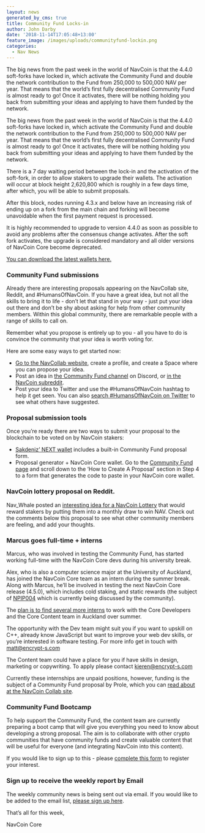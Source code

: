 ```yaml
---
layout: news
generated_by_cms: true
title: Community Fund Locks-in
author: John Darby
date: '2018-11-14T17:05:48+13:00'
feature_image: /images/uploads/communityfund-lockin.png
categories:
  - Nav News
---
```

The big news from the past week in the world of NavCoin is that the 4.4.0 soft-forks have locked in, which activate the Community Fund and double the network contribution to the Fund from 250,000 to 500,000 NAV per year. That means that the world’s first fully decentralised Community Fund is almost ready to go! Once it activates, there will be nothing holding you back from submitting your ideas and applying to have them funded by the network. 

The big news from the past week in the world of NavCoin is that the 4.4.0 soft-forks have locked in, which activate the Community Fund and double the network contribution to the Fund from 250,000 to 500,000 NAV per year. That means that the world’s first fully decentralised Community Fund is almost ready to go! Once it activates, there will be nothing holding you back from submitting your ideas and applying to have them funded by the network. 

There is a 7 day waiting period between the lock-in and the activation of the soft-fork, in order to allow stakers to upgrade their wallets. The activation will occur at block height 2,620,800 which is roughly in a few days time, after which, you will be able to submit proposals.

After this block, nodes running 4.3.x and below have an increasing risk of ending up on a fork from the main chain and forking will become unavoidable when the first payment request is processed.

It is highly recommended to upgrade to version 4.4.0 as soon as possible to avoid any problems after the consensus change activates. After the soft fork activates, the upgrade is considered mandatory and all older versions of NavCoin Core become deprecated.

[You can download the latest wallets here.](https://navcoin.org/en/wallets/)

### Community Fund submissions

Already there are interesting proposals appearing on the NavCollab site, Reddit, and #HumansOfNavCoin. If you have a great idea, but not all the skills to bring it to life - don’t let that stand in your way - just put your idea out there and don’t be shy about asking for help from other community members. Within this global community, there are remarkable people with a range of skills to call on. 

Remember what you propose is entirely up to you - all you have to do is convince the community that your idea is worth voting for.

Here are some easy ways to get started now: 

* [Go to the NavCollab website](https://collab.navcoin.org/dashboard), create a profile, and create a Space where you can propose your idea.
* Post an idea in [the Community Fund channel](https://discord.gg/y4Vu9jw) on Discord, or [in the NavCoin subreddit](https://www.reddit.com/r/NavCoin/).
* Post your idea to Twitter and use the #HumansOfNavCoin hashtag to help it get seen. You can also [search #HumansOfNavCoin on Twitter](https://twitter.com/search?f=tweets&vertical=default&q=%23HumansOfNavCoin) to see what others have suggested.

### Proposal submission tools

Once you’re ready there are two ways to submit your proposal to the blockchain to be voted on by NavCoin stakers:

* [Sakdeniz’ NEXT wallet](http://next.navcommunity.net/) includes a built-in Community Fund proposal form. 
* Proposal generator + NavCoin Core wallet. Go to the [Community Fund page](https://navcoin.org/en/community-fund/) and scroll down to the ‘How to Create A Proposal’ section in Step 4 to a form that generates the code to paste in your NavCoin core wallet.

### NavCoin lottery proposal on Reddit.

Nav_Whale posted an [interesting idea for a NavCoin Lottery](https://www.reddit.com/r/NavCoin/comments/9t3f4x/navcoin_lottery_as_a_proposal_for_community_fund/) that would reward stakers by putting them into a monthly draw to win NAV. Check out the comments below this proposal to see what other community members are feeling, and add your thoughts. 

### Marcus goes full-time + interns

Marcus, who was involved in testing the Community Fund, has started working full-time with the NavCoin Core devs during his university break. 

Alex, who is also a computer science major at the University of Auckland, has joined the NavCoin Core team as an intern during the summer break. Along with Marcus, he’ll be involved in testing the next NavCoin Core release (4.5.0), which includes cold staking, and static rewards (the subject of [NPIP004](https://github.com/NAVCoin/npips/blob/master/npip-0004.mediawiki) which is currently being discussed by the community). 

The [plan is to find several more interns](https://navcoin-internship.netlify.com/) to work with the Core Developers and the Core Content team in Auckland over summer. 

The opportunity with the Dev team might suit you if you want to upskill on C++, already know JavaScript but want to improve your web dev skills, or you’re interested in software testing. For more info get in touch with matt@encrypt-s.com

The Content team could have a place for you if have skills in design, marketing or copywriting. To apply please contact kieren@encrypt-s.com

Currently these internships are unpaid positions, however, funding is the subject of a Community Fund proposal by Prole, which you can [read about at the NavCoin Collab site](https://collab.navcoin.org/s/navcoin-core-internships/custom_pages/container/view?id=9). 

### Community Fund Bootcamp

To help support the Community Fund, the content team are currently preparing a boot camp that will give you everything you need to know about developing a strong proposal. The aim is to collaborate with other crypto communities that have community funds and create valuable content that will be useful for everyone (and integrating NavCoin into this content).

If you would like to sign up to this - please [complete this form](http://eepurl.com/dNvNQc) to register your interest.

### Sign up to receive the weekly report by Email

The weekly community news is being sent out via email. If you would like to be added to the email list, [please sign up here](http://eepurl.com/cGq92z).

That’s all for this week,

NavCoin Core
